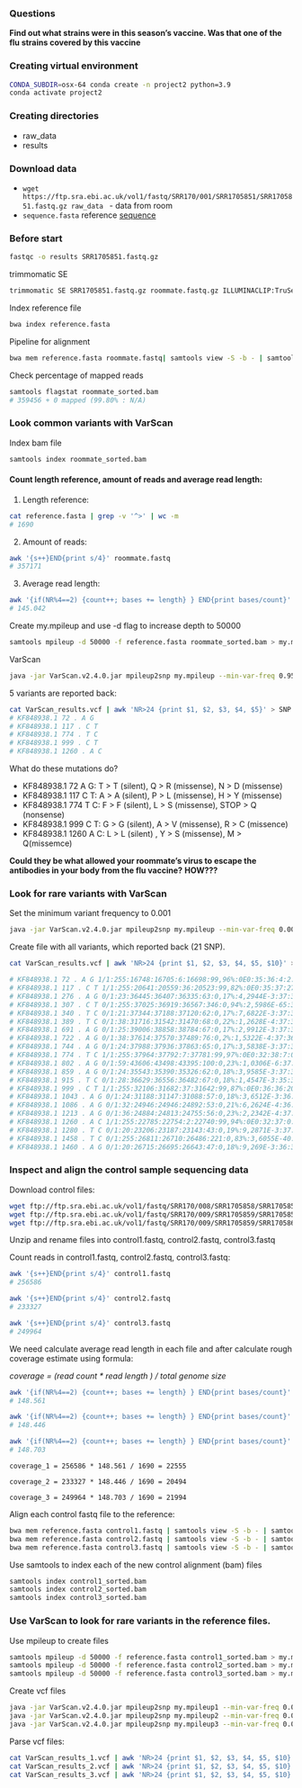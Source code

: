 ### Questions
**Find out what strains were in this season’s vaccine. Was that one of the flu strains covered by this vaccine**

### Creating virtual environment
```bash			
CONDA_SUBDIR=osx-64 conda create -n project2 python=3.9
conda activate project2
```
### Creating directories
- raw_data
- results
### Download data
- `wget https://ftp.sra.ebi.ac.uk/vol1/fastq/SRR170/001/SRR1705851/SRR1705851.fastq.gz raw_data ` - data from room
- `sequence.fasta` reference [sequence](https://www.ncbi.nlm.nih.gov/nuccore/KF848938.1?report=fasta)
### Before start
```bash
fastqc -o results SRR1705851.fastq.gz 
```
trimmomatic SE
```bash
trimmomatic SE SRR1705851.fastq.gz roommate.fastq.gz ILLUMINACLIP:TruSeq3-PE.fa:2:30:10 LEADING:20 TRAILING:20 SLIDINGWINDOW:10:20 MINLEN:20
```
Index reference file 
```bash
bwa index reference.fasta
```
Pipeline for alignment
```bash
bwa mem reference.fasta roommate.fastq| samtools view -S -b - | samtools sort -o - > roommate_sorted.bam
```
Check percentage of mapped reads
```bash
samtools flagstat roommate_sorted.bam 
# 359456 + 0 mapped (99.80% : N/A)
```
### Look common variants with VarScan
Index bam file
```bash
samtools index roommate_sorted.bam
```
#### Count length reference, amount of reads and average read length:
1) Length reference: 
```bash
cat reference.fasta | grep -v '^>' | wc -m
# 1690
```
2) Amount of reads:
```bash
awk '{s++}END{print s/4}' roommate.fastq
# 357171
```   
3) Average read length:
```bash
awk '{if(NR%4==2) {count++; bases += length} } END{print bases/count}' roommate.fastq
# 145.042
```

Create my.mpileup and use -d flag to increase depth to 50000
```bash
samtools mpileup -d 50000 -f reference.fasta roommate_sorted.bam > my.mpileup
```
VarScan
```bash
java -jar VarScan.v2.4.0.jar mpileup2snp my.mpileup --min-var-freq 0.95 --variants --output-vcf 1 > VarScan_results.vcf
```
5 variants are reported back:
```bash
cat VarScan_results.vcf | awk 'NR>24 {print $1, $2, $3, $4, $5}' > SNP.txt
# KF848938.1 72 . A G
# KF848938.1 117 . C T
# KF848938.1 774 . T C
# KF848938.1 999 . C T
# KF848938.1 1260 . A C
```
What do these mutations do?
- KF848938.1 72 A G: T > T (silent), Q > R (missense), N > D (missense)
- KF848938.1 117 C T: A > A (silent), P > L (missense), H > Y (missense)
-  KF848938.1 774 T C: F > F (silent), L > S (missense), STOP > Q (nonsense)
-  KF848938.1 999 C T: G > G (silent), A > V (missense), R > C (missence)
-  KF848938.1 1260 A C: L  > L (silent) , Y > S (missense), M > Q(missemce)
  
**Could they be what allowed your roommate’s virus to escape the antibodies in your body from the flu vaccine?**
**HOW???**

### Look for rare variants with VarScan
Set the minimum variant frequency to 0.001
```bash
java -jar VarScan.v2.4.0.jar mpileup2snp my.mpileup --min-var-freq 0.001 --variants --output-vcf 1 > VarScan_results.vcf
```
Create file with all variants, which reported back (21 SNP).
```bash
cat VarScan_results.vcf | awk 'NR>24 {print $1, $2, $3, $4, $5, $10}' > SNP2.txt

# KF848938.1 72 . A G 1/1:255:16748:16705:6:16698:99,96%:0E0:35:36:4:2:10841:5857
# KF848938.1 117 . C T 1/1:255:20641:20559:36:20523:99,82%:0E0:35:37:27:9:13352:7171
# KF848938.1 276 . A G 0/1:23:36445:36407:36335:63:0,17%:4,2944E-3:37:35:22237:14098:30:33
# KF848938.1 307 . C T 0/1:255:37025:36919:36567:346:0,94%:2,5986E-65:36:35:22110:14457:180:166
# KF848938.1 340 . T C 0/1:21:37344:37188:37120:62:0,17%:7,6822E-3:37:36:22942:14178:38:24
# KF848938.1 389 . T C 0/1:38:31716:31542:31470:68:0,22%:1,2628E-4:37:37:15911:15559:43:25
# KF848938.1 691 . A G 0/1:25:39006:38858:38784:67:0,17%:2,9912E-3:37:34:20977:17807:23:44
# KF848938.1 722 . A G 0/1:38:37614:37570:37489:76:0,2%:1,5322E-4:37:36:20700:16789:39:37
# KF848938.1 744 . A G 0/1:24:37988:37936:37863:65:0,17%:3,5838E-3:37:33:20555:17308:35:30
# KF848938.1 774 . T C 1/1:255:37964:37792:7:37781:99,97%:0E0:32:38:7:0:19560:18221
# KF848938.1 802 . A G 0/1:59:43606:43498:43395:100:0,23%:1,0306E-6:37:35:20200:23195:32:68
# KF848938.1 859 . A G 0/1:24:35543:35390:35326:62:0,18%:3,9585E-3:37:37:14363:20963:27:35
# KF848938.1 915 . T C 0/1:28:36629:36556:36482:67:0,18%:1,4547E-3:35:35:17836:18646:37:30
# KF848938.1 999 . C T 1/1:255:32106:31682:37:31642:99,87%:0E0:36:36:20:17:16936:14706
# KF848938.1 1043 . A G 0/1:24:31188:31147:31088:57:0,18%:3,6512E-3:36:33:17051:14037:19:38
# KF848938.1 1086 . A G 0/1:32:24946:24946:24892:53:0,21%:6,2624E-4:36:35:12474:12418:21:32
# KF848938.1 1213 . A G 0/1:36:24884:24813:24755:56:0,23%:2,2342E-4:37:36:8797:15958:24:32
# KF848938.1 1260 . A C 1/1:255:22785:22754:2:22740:99,94%:0E0:32:37:0:2:9694:13046
# KF848938.1 1280 . T C 0/1:20:23206:23187:23143:43:0,19%:9,2871E-3:37:35:10997:12146:24:19
# KF848938.1 1458 . T C 0/1:255:26811:26710:26486:221:0,83%:3,6055E-40:37:35:6795:19691:79:142
# KF848938.1 1460 . A G 0/1:20:26715:26695:26643:47:0,18%:9,269E-3:36:35:6901:19742:9:38
```

###  Inspect and align the control sample sequencing data
Download control files:
```bash
wget ftp://ftp.sra.ebi.ac.uk/vol1/fastq/SRR170/008/SRR1705858/SRR1705858.fastq.gz raw_data
wget ftp://ftp.sra.ebi.ac.uk/vol1/fastq/SRR170/009/SRR1705859/SRR1705859.fastq.gz raw_data
wget ftp://ftp.sra.ebi.ac.uk/vol1/fastq/SRR170/009/SRR1705859/SRR1705860.fastq.gz raw_data
```
Unzip and rename files into control1.fastq, control2.fastq, control3.fastq

Count reads in control1.fastq, control2.fastq, control3.fastq:
```bash
awk '{s++}END{print s/4}' control1.fastq
# 256586

awk '{s++}END{print s/4}' control2.fastq
# 233327

awk '{s++}END{print s/4}' control3.fastq
# 249964
```
We need calculate average read length in each file and after calculate rough coverage estimate using formula:

*coverage = (read count * read length ) / total genome size*
```bash
awk '{if(NR%4==2) {count++; bases += length} } END{print bases/count}' control1.fastq
# 148.561

awk '{if(NR%4==2) {count++; bases += length} } END{print bases/count}' control2.fastq
# 148.446

awk '{if(NR%4==2) {count++; bases += length} } END{print bases/count}' control3.fastq
# 148.703
```
```
coverage_1 = 256586 * 148.561 / 1690 = 22555

coverage_2 = 233327 * 148.446 / 1690 = 20494

coverage_3 = 249964 * 148.703 / 1690 = 21994
```
Align each control fastq file to the reference:
```bash
bwa mem reference.fasta control1.fastq | samtools view -S -b - | samtools sort -o - > control1_sorted.bam
bwa mem reference.fasta control2.fastq | samtools view -S -b - | samtools sort -o - > control2_sorted.bam
bwa mem reference.fasta control3.fastq | samtools view -S -b - | samtools sort -o - > control3_sorted.bam
```

Use samtools to index each of the new control alignment (bam) files
```bash
samtools index control1_sorted.bam
samtools index control2_sorted.bam
samtools index control3_sorted.bam
```
###  Use VarScan to look for rare variants in the reference files.
Use mpileup to create files 
```bash
samtools mpileup -d 50000 -f reference.fasta control1_sorted.bam > my.mpileup1
samtools mpileup -d 50000 -f reference.fasta control2_sorted.bam > my.mpileup2
samtools mpileup -d 50000 -f reference.fasta control3_sorted.bam > my.mpileup3
```
Create vcf files
```bash
java -jar VarScan.v2.4.0.jar mpileup2snp my.mpileup1 --min-var-freq 0.001 --variants --output-vcf 1 > VarScan_results_1.vcf
java -jar VarScan.v2.4.0.jar mpileup2snp my.mpileup2 --min-var-freq 0.001 --variants --output-vcf 1 > VarScan_results_2.vcf
java -jar VarScan.v2.4.0.jar mpileup2snp my.mpileup3 --min-var-freq 0.001 --variants --output-vcf 1 > VarScan_results_3.vcf
```
Parse vcf files:
```bash
cat VarScan_results_1.vcf | awk 'NR>24 {print $1, $2, $3, $4, $5, $10}' > VS1.txt
cat VarScan_results_2.vcf | awk 'NR>24 {print $1, $2, $3, $4, $5, $10}' > VS2.txt
cat VarScan_results_3.vcf | awk 'NR>24 {print $1, $2, $3, $4, $5, $10}' > VS3.txt
```

